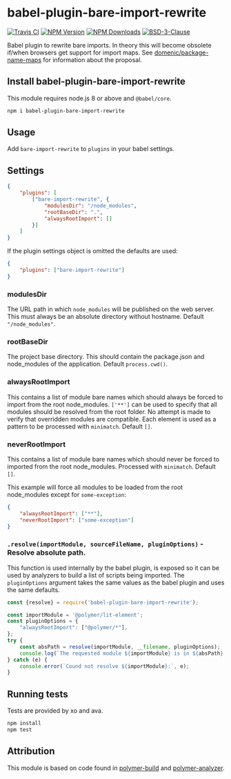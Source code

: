 # babel-plugin-bare-import-rewrite

[![Travis CI][travis-image]][travis-url]
[![NPM Version][npm-image]][npm-url]
[![NPM Downloads][downloads-image]][downloads-url]
[![BSD-3-Clause][license-image]](LICENSE)

Babel plugin to rewrite bare imports.  In theory this will become obsolete if/when
browsers get support for import maps.  See [domenic/package-name-maps] for information
about the proposal.

## Install babel-plugin-bare-import-rewrite

This module requires node.js 8 or above and `@babel/core`.

```sh
npm i babel-plugin-bare-import-rewrite
```

## Usage

Add `bare-import-rewrite` to `plugins` in your babel settings.

## Settings

```json
{
	"plugins": [
		["bare-import-rewrite", {
			"modulesDir": "/node_modules",
			"rootBaseDir": ".",
			"alwaysRootImport": []
		}]
	]
}
```

If the plugin settings object is omitted the defaults are used:
```json
{
	"plugins": ["bare-import-rewrite"]
}
```

### modulesDir

The URL path in which `node_modules` will be published on the web server. This
must always be an absolute directory without hostname.  Default `"/node_modules"`.

### rootBaseDir

The project base directory.  This should contain the package.json and node_modules
of the application.  Default `process.cwd()`.

### alwaysRootImport

This contains a list of module bare names which should always be forced to import from
the root node_modules.  `['**']` can be used to specify that all modules should be
resolved from the root folder.  No attempt is made to verify that overridden modules
are compatible.  Each element is used as a pattern to be processed with `minimatch`.
Default `[]`.

### neverRootImport

This contains a list of module bare names which should never be forced to imported
from the root node_modules.  Processed with `minimatch`.  Default `[]`.

This example will force all modules to be loaded from the root node_modules except
for `some-exception`:
```json
{
	"alwaysRootImport": ["**"],
	"neverRootImport": ["some-exception"]
}
```

### `.resolve(importModule, sourceFileName, pluginOptions)` - Resolve absolute path.

This function is used internally by the babel plugin, is exposed so it can be used
by analyzers to build a list of scripts being imported.  The `pluginOptions` argument
takes the same values as the babel plugin and uses the same defaults.

```js
const {resolve} = require('babel-plugin-bare-import-rewrite');

const importModule = '@polymer/lit-element';
const pluginOptions = {
	"alwaysRootImport": ["@polymer/*"],
};
try {
	const absPath = resolve(importModule, __filename, pluginOptions);
	console.log(`The requested module ${importModule} is in ${absPath}.`);
} catch (e) {
	console.error(`Cound not resolve ${importModule}:`, e);
}
```

## Running tests

Tests are provided by xo and ava.

```sh
npm install
npm test
```

## Attribution

This module is based on code found in [polymer-build] and [polymer-analyzer].

[npm-image]: https://img.shields.io/npm/v/babel-plugin-bare-import-rewrite.svg
[npm-url]: https://npmjs.org/package/babel-plugin-bare-import-rewrite
[travis-image]: https://travis-ci.org/cfware/babel-plugin-bare-import-rewrite.svg?branch=master
[travis-url]: https://travis-ci.org/cfware/babel-plugin-bare-import-rewrite
[downloads-image]: https://img.shields.io/npm/dm/babel-plugin-bare-import-rewrite.svg
[downloads-url]: https://npmjs.org/package/babel-plugin-bare-import-rewrite
[license-image]: https://img.shields.io/npm/l/babel-plugin-bare-import-rewrite.svg
[domenic/package-name-maps]: https://github.com/domenic/package-name-maps/
[polymer-analyzer]: https://github.com/Polymer/tools/blob/219ab4f3f9f8773e75f8c6181109e8966082b9af/packages/analyzer/src/javascript/resolve-specifier-node.ts
[polymer-build]: https://github.com/Polymer/tools/blob/219ab4f3f9f8773e75f8c6181109e8966082b9af/packages/build/src/babel-plugin-bare-specifiers.ts
